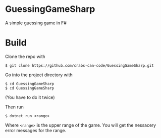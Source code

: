 # GuessingGameSharp

A simple guessing game in F#

# Build

Clone the repo with 

```
$ git clone https://github.com/crabs-can-code/GuessingGameSharp.git
```

Go into the project directory with

```
$ cd GuessingGameSharp
$ cd GuessingGameSharp
```

(You have to do it twice)

Then run 
```
$ dotnet run <range>
```

Where `<range>` is the upper range of the game. You will get the nessacery error messages for the range.
